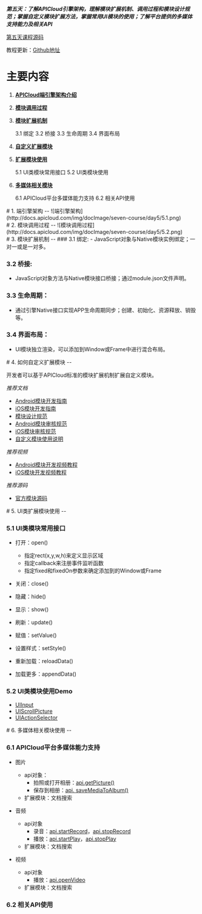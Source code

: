 ***第五天：了解APICloud引擎架构，理解模块扩展机制、调用过程和模块设计规范；掌握自定义模块扩展方法，掌握常用UI模块的使用；了解平台提供的多媒体支持能力及相关API***

[第五天课程源码](http://7xy8na.com1.z0.glb.clouddn.com/apicloud/56a7db2d2ba277713bc30882efe12913.zip)

教程更新：[Github地址](https://github.com/apicloudcom/APICloud-7Days-Online-Training-Tutorials/blob/master/Day5.md)

# 主要内容

1. **[APICloud端引擎架构介绍](#P1)**
2. **[模块调用过程](#P2)**
3. **[模块扩展机制](#P3)**

	3.1 绑定
	3.2 桥接
	3.3 生命周期
	3.4 界面布局
	
4. **[自定义扩展模块](#P4)**
5. **[扩展模块使用](#P5)**

	5.1 UI类模块常用接口
	5.2 UI类模块使用
	
6. **[多媒体相关模块](#P6)**

	6.1 APICloud平台多媒体能力支持
	6.2 相关API使用

<div id="P1"></div>
# 1. 端引擎架构
--
![端引擎架构](http://docs.apicloud.com/img/docImage/seven-course/day5/5.1.png)

<div id="P2"></div>
# 2. 模块调用过程
--
![模块调用过程](http://docs.apicloud.com/img/docImage/seven-course/day5/5.2.png)

<div id="P3"></div>
# 3. 模块扩展机制
--
### 3.1 绑定: 
- JavaScript对象与Native模块实例绑定；一对一或是一对多。

### 3.2 桥接:
- JavaScript对象方法与Native模块接口桥接；通过module.json文件声明。

### 3.3 生命周期：
- 通过引擎Native接口实现APP生命周期同步；创建、初始化、资源释放、销毁等。

### 3.4 界面布局：
- UI模块独立渲染，可以添加到Window或Frame中进行混合布局。

<div id="P4"></div>
# 4. 如何自定义扩展模块
--

开发者可以基于APICloud标准的模块扩展机制扩展自定义模块。

*推荐文档*

- [Android模块开发指南](http://docs.apicloud.com/Dev-Guide/module-dev-guide-for-android)
- [iOS模块开发指南](http://docs.apicloud.com/Dev-Guide/module-dev-guide-for-ios)
- [模块设计规范](http://docs.apicloud.com/APICloud/module-dev-standard)
- [Android模块审核规范](http://docs.apicloud.com/APICloud/Module-audit-specification-Android)
- [iOS模块审核规范](http://docs.apicloud.com/APICloud/Module-audit-specification-ios)
- [自定义模块使用说明](http://docs.apicloud.com/APICloud/Upload-custom-module)

*推荐视频*

- [Android模块开发视频教程](http://apicloud.com/video_play?list=8&index=1)
- [iOS模块开发视频教程](http://apicloud.com/video_play?list=6&index=1)

*推荐源码*

- [官方模块源码](http://apicloud.com/source_code)

<div id="P5"></div>
# 5. UI类扩展模块使用
--

### 5.1 UI类模块常用接口
- 打开：open()
	+ 指定rect(x,y,w,h)来定义显示区域
	+ 指定callback来注册事件监听函数
	+ 指定fixed和fixedOn参数来确定添加到的Window或Frame
	
- 关闭：close()
- 隐藏：hide()
- 显示：show()
- 刷新：update()
- 赋值：setValue()
- 设置样式：setStyle()
- 重新加载：reloadData()
- 加载更多：appendData()

### 5.2 UI类模块使用Demo

- [UIInput](http://docs.apicloud.com/Client-API/UI-Layout/UIInput)
- [UIScrollPicture](http://docs.apicloud.com/Client-API/UI-Layout/UIScrollPicture)
- [UIActionSelector](http://docs.apicloud.com/Client-API/UI-Layout/UIActionSelector)

<div id="P6"></div>
# 6. 多媒体相关模块使用
--

### 6.1 APICloud平台多媒体能力支持

- 图片
	+ api对象：
		+ 拍照或打开相册：[api.getPicture()](http://docs.apicloud.com/Client-API/api#20)
		+ 保存到相册：[api. saveMediaToAlbum()](http://docs.apicloud.com/Client-API/api#81)
	+ 扩展模块：文档搜索

- 音频
	+ api对象
		+ 录音：[api.startRecord](http://docs.apicloud.com/Client-API/api#54)，[api.stopRecord](http://docs.apicloud.com/Client-API/api#58)
		+ 播放：[api.startPlay](http://docs.apicloud.com/Client-API/api#53)，[api.stopPlay](http://docs.apicloud.com/Client-API/api#57)
	+ 扩展模块：文档搜索
	
- 视频
 	+ api对象
 		+ 播放：[api.openVideo](http://docs.apicloud.com/Client-API/api#62)
 	+ 扩展模块：文档搜索

### 6.2 相关API使用
